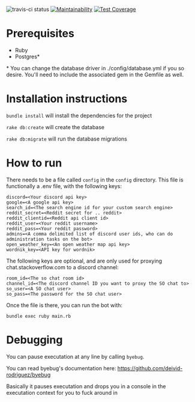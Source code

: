![travis-ci status](https://travis-ci.org/HorizonShadow/YuelaBot.svg)
[![Maintainability](https://api.codeclimate.com/v1/badges/5c5616b0415f4470e44d/maintainability)](https://codeclimate.com/github/HorizonShadow/YuelaBot/maintainability)
[![Test Coverage](https://api.codeclimate.com/v1/badges/5c5616b0415f4470e44d/test_coverage)](https://codeclimate.com/github/HorizonShadow/YuelaBot/test_coverage)

# Prerequisites

* Ruby
* Postgres*

\* You can change the database driver in ./config/database.yml if you so desire. You'll need to include the 
associated gem in the Gemfile as well.

# Installation instructions

`bundle install` will install the dependencies for the project

`rake db:create` will create the database

`rake db:migrate` will run the database migrations

# How to run

There needs to be a file called `config` in the `config` directory.
This file is functionally a .env file, with the following keys:

```
discord=<Your discord api key>
google=<A google api key>
search_id=<The search engine id for your custom search engine>
reddit_secret=<Reddit secret for .. reddit>
reddit_clientid=<Reddit api client id>
reddit_user=<Your reddit username>
reddit_pass=<Your reddit password>
admins=<A comma delimited list of discord user ids, who can do administration tasks on the bot>
open_weather_key=<An open weather map api key>
wordnik_key=<API key for wordnik>
```

The following keys are optional, and are only used for proxying chat.stackoverflow.com to a discord channel:

```
room_id=<The so chat room id>
channel_id=<The discord channel ID you want to proxy the SO chat to>
so_user=<A SO chat user>
so_pass=<The password for the SO chat user>
```

Once the file is there, you can run the bot with:

`bundle exec ruby main.rb`

# Debugging

You can pause executation at any line by calling `byebug`.

You can read byebug's documentation here: https://github.com/deivid-rodriguez/byebug

Basically it pauses executation and drops you in a console in the executation context for you to fuck around in
